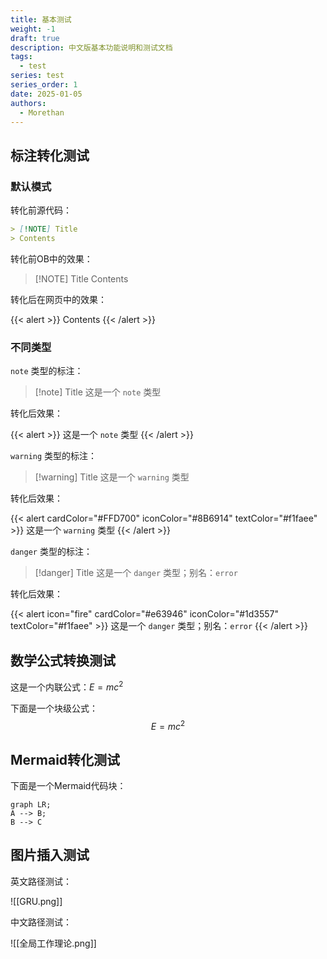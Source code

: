 ```yaml
---
title: 基本测试
weight: -1
draft: true
description: 中文版基本功能说明和测试文档
tags: 
  - test
series: test
series_order: 1
date: 2025-01-05
authors:
  - Morethan
---
```

## 标注转化测试
### 默认模式

转化前源代码：

```md
> [!NOTE] Title
> Contents
```

转化前OB中的效果：

> [!NOTE] Title
> Contents

转化后在网页中的效果：

{{< alert >}}
Contents
{{< /alert >}}

### 不同类型

`note` 类型的标注：

> [!note] Title
> 这是一个 `note` 类型

转化后效果：

{{< alert >}}
这是一个 `note` 类型
{{< /alert >}}

`warning` 类型的标注：

> [!warning] Title
> 这是一个 `warning` 类型

转化后效果：

{{< alert cardColor="#FFD700" iconColor="#8B6914" textColor="#f1faee" >}}
这是一个 `warning` 类型
{{< /alert >}}

`danger` 类型的标注：

> [!danger] Title
> 这是一个 `danger` 类型；别名：`error`

转化后效果：

{{< alert icon="fire" cardColor="#e63946" iconColor="#1d3557" textColor="#f1faee" >}}
这是一个 `danger` 类型；别名：`error`
{{< /alert >}}

## 数学公式转换测试

这是一个内联公式：$E=mc^2$

下面是一个块级公式：
$$
E=mc^2
$$

## Mermaid转化测试

下面是一个Mermaid代码块：
```mermaid
graph LR;
A --> B;
B --> C
```

## 图片插入测试

英文路径测试：

![[GRU.png]]

中文路径测试：

![[全局工作理论.png]]

